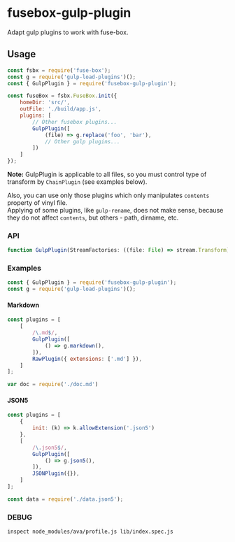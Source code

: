 fusebox-gulp-plugin
===================
Adapt gulp plugins to work with fuse-box.

## Usage
```js
const fsbx = require('fuse-box');
const g = require('gulp-load-plugins')();
const { GulpPlugin } = require('fusebox-gulp-plugin');

const fuseBox = fsbx.FuseBox.init({
    homeDir: 'src/',
    outFile: './build/app.js',
    plugins: [
        // Other fusebox plugins...
        GulpPlugin([
        	(file) => g.replace('foo', 'bar'),
        	// Other gulp plugins...
        ])
    ]
});
```

**Note:**
GulpPlugin is applicable to all files, so you must control type of transform by `ChainPlugin`
(see examples below).

Also, you can use only those plugins which only manipulates `contents` property of vinyl file.  
Applying of some plugins, like `gulp-rename`, does not make sense,
because they do not affect `contents`, but others - path, dirname, etc.


### API
```js
function GulpPlugin(StreamFactories: ((file: File) => stream.Transform)[])
```

### Examples

```js
const { GulpPlugin } = require('fusebox-gulp-plugin');
const g = require('gulp-load-plugins')();
```

#### Markdown
```js
const plugins = [
    [
        /\.md$/,
        GulpPlugin([
            () => g.markdown(),
        ]),
        RawPlugin({ extensions: ['.md'] }),
    ]
];
```
```js
var doc = require('./doc.md')
```

#### JSON5
```js
const plugins = [
    {
        init: (k) => k.allowExtension('.json5')
    },
    [
        /\.json5$/,
        GulpPlugin([
            () => g.json5(),
        ]),
        JSONPlugin({}),
    ]
];
```
```js
const data = require('./data.json5');
```

### DEBUG
```
inspect node_modules/ava/profile.js lib/index.spec.js
```